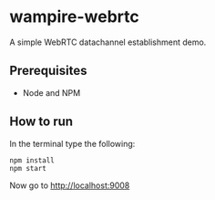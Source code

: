 wampire-webrtc
==================

A simple WebRTC datachannel establishment demo.

## Prerequisites

- Node and NPM

## How to run

In the terminal type the following:

```
npm install
npm start
```

Now go to [http://localhost:9008][link]

[link]: http://localhost:9008
